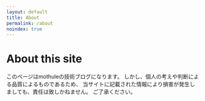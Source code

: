 ```yaml
---
layout: default
title: About
permalink: /about
noindex: true
---
```

# About this site

このページはmothuleの技術ブログになります。
しかし、個人の考えや判断による品質によるものであるため、
当サイトに記載された情報により損害が発生しましても、責任は致しかねません。
ご了承ください。
